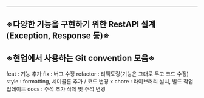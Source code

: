 
<hr>
<h2>
  ※다양한 기능을 구현하기 위한 RestAPI 설계(Exception, Response 등)※
</h2>
</hr>


<h2>
  ※현업에서 사용하는 Git convention 모음※
</h2>
<p>
  feat : 기능 추가
  fix : 버그 수정
  refactor : 리팩토링(기능은 그대로 두고 코드 수정)
  style : formatting, 세미콜론 추가 / 코드 변경 x
  chore : 라이브러리 설치, 빌드 작업 업데이트
  docs : 주석 추가 삭제 및 주석 변경
</p>

